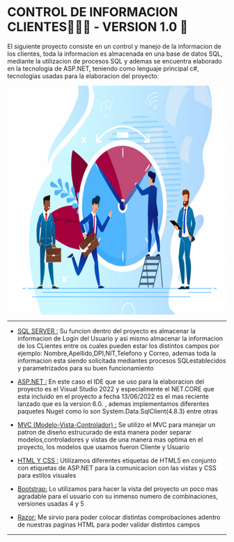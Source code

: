 <h1>CONTROL DE INFORMACION CLIENTES👨🏽‍💻 - VERSION 1.0 🚀</h1>
<p>
El siguiente proyecto consiste en un control y manejo de la informacion de los clientes, toda la informacion es almacenada en una base de datos SQL, mediante la utilizacion
de procesos SQL y ademas se encuentra elaborado en la tecnologia de ASP.NET, teniendo como lenguaje principal c#, tecnologias usadas para la elaboracion del proyecto:
</p>
<img align="center" height="525" width="800" src="https://github.com/EdwarCastellanos5120/CONTROLCLIENTES_ASP.NET_6/blob/master/Img/img9.jpg"/>

<hr/>
  <ul>
  <li><a href="https://www.microsoft.com/es-es/sql-server/sql-server-downloads">SQL SERVER :</a> 
    Su funcion dentro del proyecto es almacenar la informacion de Login del Usuario y asi mismo almacenar la informacion de los CLientes entre os cuales 
    pueden estar los distintos campos por ejemplo: Nombre,Apellido,DPI,NIT,Telefono y Correo, ademas toda la informacion esta siendo solicitada mediantes procesos       SQLestablecidos y parametrizados para su buen funcionamiento</li>
  </ul>
  <ul>
  <li><a href="https://dotnet.microsoft.com/en-us/apps/aspnet">ASP.NET :</a> 
    En este caso el IDE que se uso para la elaboracion del proyecto es el Visual Studio 2022 y especialmente el NET.CORE que esta incluido en el proyecto a fecha     13/06/2022 es el mas reciente lanzado que es la version 6.0. , ademas implementamos diferentes paquetes Nuget como lo son System.Data.SqlClient(4.8.3) entre otras
  </li>
  </ul>
  <ul>
  <li><a href="https://dotnet.microsoft.com/en-us/apps/aspnet">MVC (Modelo-Vista-Controlador) :</a> 
 Se utilizo el MVC para manejar un patron de diseño estrucurado de esta manera poder separar modelos,controladores y vistas de una manera mas optima en el proyecto,
    los modelos que usamos fueron Cliente y Usuario
  </li>
  </ul>
    <ul>
  <li><a href="https://blog.hubspot.es/website/que-es-css">HTML Y CSS :</a> Utilizamos diferentes etiquetas de HTML5 en conjunto con etiquetas de ASP.NET para la         comunicacion con las vistas y CSS para estilos visuales</li>
  </ul>
   <ul>
  <li><a href="https://getbootstrap.com/">Bootstrap:</a>
  Lo utilizamos para hacer la vista del proyecto un poco mas agradable para el usuario con su inmenso numero de combinaciones, versiones usadas 4 y 5</li>
   </ul>
   <ul>
  <li><a href="https://docs.microsoft.com/en-us/aspnet/core/mvc/views/razor?view=aspnetcore-6.0">Razor:</a>
 Me sirvio para poder colocar distintas comprobaciones adentro de nuestras paginas HTML para poder validar distintos campos</li>
</ul>
<hr/>
